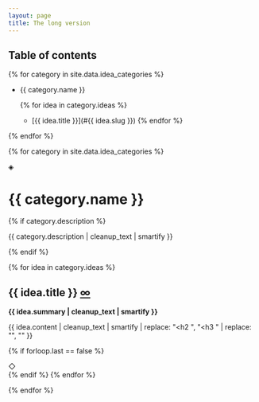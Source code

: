 ```yaml
---
layout: page
title: The long version
---
```


## Table of contents

{% for category in site.data.idea_categories %}

*   {{ category.name }}

    {% for idea in category.ideas %}
    - [{{ idea.title }}](#{{ idea.slug }})
    {% endfor %}

{% endfor %}



{% for category in site.data.idea_categories %}

<div class="separator separator__sec" aria-hidden="true">&#9672;</div>

<h1 class="title">{{ category.name }}</h1>

{% if category.description %}
<p class="intro">
  {{ category.description | cleanup_text | smartify }}
</p>
{% endif %}

{% for idea in category.ideas %}
<h2 id="{{ idea.slug }}">{{ idea.title }} <a href="{{ site.url }}{{ idea.url }}">&infin;</a></h2>

<strong>{{ idea.summary | cleanup_text | smartify }}</strong>

{{ idea.content | cleanup_text | smartify | replace: "<h2 ", "<h3 " | replace: "</h2>", "</h3>" }}

{% if forloop.last == false %}<div class="separator" aria-hidden="true">&#9671;</div>{% endif %}
{% endfor %}

{% endfor %}
